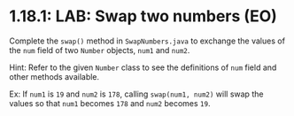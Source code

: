 # 1.18.1: LAB: Swap two numbers (EO)

Complete the `swap()` method in `SwapNumbers.java` to exchange the values of the `num` field of two `Number` objects, `num1` and `num2`.

Hint: Refer to the given `Number` class to see the definitions of `num` field and other methods available.

Ex: If `num1` is `19` and `num2` is `178`, calling `swap(num1, num2)` will swap the values so that `num1` becomes `178` and `num2` becomes `19`.